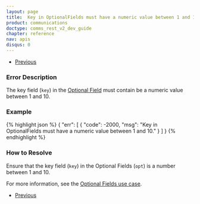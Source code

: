 ```yaml
---
layout: page
title:  Key in OptionalFields must have a numeric value between 1 and 10
product: communications
doctype: comms_rest_v2_dev_guide
chapter: reference
nav: apis
disqus: 0
---
```


<ul class="pager">
  <li class="previous"><a href="/communications/dev-guide_rest_v2/reference/calculate-tax-errors/"><i class="glyphicon glyphicon-chevron-left"></i>Previous</a></li>
</ul>

<h3>Error Description</h3>
The key field (<code>key</code>) in the <a class="dev-guide-link" href="/communications/dev-guide_rest_v2/reference/key-value-pair/">Optional Field</a> must contain be a numeric value between 1 and 10.

<h3>Example</h3>
{% highlight json %}
{
  "err": [
      {
        "code": -2000,
        "msg": "Key in OptionalFields must have a numeric value between 1 and 10."
      }
  ]
}
{% endhighlight %}

<h3>How to Resolve</h3>
Ensure that the key field (<code>key</code>) in the Optional Fields (<code>opt</code>) is a number between 1 and 10.

For more information, see the <a class="dev-guide-link" href="/communications/dev-guide_rest_v2/customizing-transactions/sample-transactions/optional-fields/">Optional Fields use case</a>.

<ul class="pager">
  <li class="previous"><a href="/communications/dev-guide_rest_v2/reference/calculate-tax-errors/"><i class="glyphicon glyphicon-chevron-left"></i>Previous</a></li>
</ul>